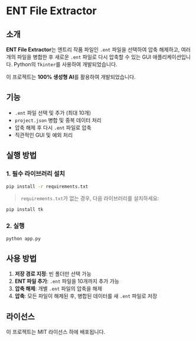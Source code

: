 # ENT File Extractor

## 소개
**ENT File Extractor**는 엔트리 작품 파일인 `.ent` 파일을 선택하여 압축 해제하고, 여러 개의 파일을 병합한 후 새로운 `.ent` 파일로 다시 압축할 수 있는 GUI 애플리케이션입니다. Python의 `Tkinter`를 사용하여 개발되었습니다.

이 프로젝트는 **100% 생성형 AI**를 활용하여 개발되었습니다.

## 기능
- `.ent` 파일 선택 및 추가 (최대 10개)
- `project.json` 병합 및 중복 데이터 처리
- 압축 해제 후 다시 `.ent` 파일로 압축
- 직관적인 GUI 및 예외 처리

## 실행 방법
### 1. 필수 라이브러리 설치
```bash
pip install -r requirements.txt
```
> `requirements.txt`가 없는 경우, 다음 라이브러리를 설치하세요:
```bash
pip install tk
```

### 2. 실행
```bash
python app.py
```

## 사용 방법
1. **저장 경로 지정**: 빈 폴더만 선택 가능
2. **ENT 파일 추가**: `.ent` 파일을 10개까지 추가 가능
3. **압축 해제**: 개별 `.ent` 파일의 압축을 해제
4. **압축**: 모든 파일이 해제된 후, 병합된 데이터를 새 `.ent` 파일로 저장

## 라이선스
이 프로젝트는 MIT 라이선스 하에 배포됩니다.

